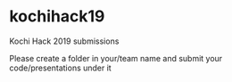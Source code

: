 # kochihack19
Kochi Hack 2019 submissions

Please create a folder in your/team name and submit your code/presentations under it
